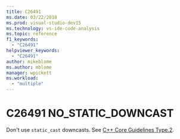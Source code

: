 ```yaml
---
title: C26491
ms.date: 03/22/2018
ms.prod: visual-studio-dev15
ms.technology: vs-ide-code-analysis
ms.topic: reference
f1_keywords:
  - "C26491"
helpviewer_keywords:
  - "C26491"
author: mikeblome
ms.author: mblome
manager: wpickett
ms.workload:
  - "multiple"
---
```

# C26491 NO_STATIC_DOWNCAST

Don't use `static_cast` downcasts. See [C++ Core Guidelines Type.2](https://github.com/isocpp/CppCoreGuidelines/blob/master/CppCoreGuidelines.md#SS-type).

